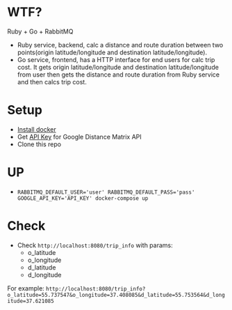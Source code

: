 # WTF?
Ruby + Go + RabbitMQ
- Ruby service, backend, calc a distance and route duration between two points(origin latitude/longitude and destination latitude/longitude).
- Go service, frontend, has a HTTP interface for end users for calc trip cost.
It gets origin latitude/longitude and destination latitude/longitude from user then gets the distance and route duration from Ruby service and then calcs trip cost.

# Setup
- [Install docker](https://docs.docker.com/install/#supported-platforms)
- Get [API Key](https://developers.google.com/maps/documentation/distance-matrix/get-api-key) for Google Distance Matrix API
- Clone this repo

# UP
- `RABBITMQ_DEFAULT_USER='user' RABBITMQ_DEFAULT_PASS='pass' GOOGLE_API_KEY='API_KEY' docker-compose up`

# Check
- Check `http://localhost:8080/trip_info` with params:
  - o_latitude
  - o_longitude
  - d_latitude
  - d_longitude

For example: `http://localhost:8080/trip_info?o_latitude=55.737547&o_longitude=37.408085&d_latitude=55.753564&d_longitude=37.621085`
